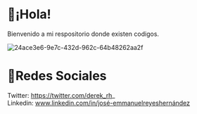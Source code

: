 # 📍¡Hola!
Bienvenido a mi respositorio donde existen codigos.

![24ace3e6-9e7c-432d-962c-64b48262aa2f](https://user-images.githubusercontent.com/112723617/197632207-87df54e1-8a7e-4b72-a323-dcd22940cc56.png)

# 📍Redes Sociales

Twitter: https://twitter.com/derek_rh_ <br>
Linkedin: www.linkedin.com/in/josé-emmanuelreyeshernández